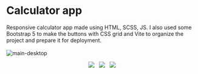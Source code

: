 # Calculator app
Responsive calculator app made using HTML, SCSS, JS. I also used some Bootstrap 5 to make the buttons with CSS grid and Vite to organize the project and prepare it for deployment.
<br>
<br>
![main-desktop](https://user-images.githubusercontent.com/107587774/236262375-e8ef8e10-4b3f-427e-ad47-9bf40b7bc3e3.png)
<p align="center">
<img src="https://user-images.githubusercontent.com/107587774/236262619-b4f6e227-15e3-4526-bc21-f92fe7899ddf.png"> &nbsp; <img src="https://user-images.githubusercontent.com/107587774/236262629-c1daca67-7e9d-4326-ad8d-91ec76898587.png"> &nbsp; <img src="https://user-images.githubusercontent.com/107587774/236262603-2a356b79-16eb-43b1-9206-818739279afa.png">
</p>
